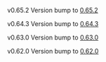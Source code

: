 v0.65.2
Version bump to [0.65.2](https://github.com/outline/outline/releases)

v0.64.3
Version bump to [0.64.3](https://github.com/outline/outline/releases)

v0.63.0
Version bump to [0.63.0](https://github.com/outline/outline/releases)

v0.62.0
Version bump to [0.62.0](https://github.com/outline/outline/releases)
